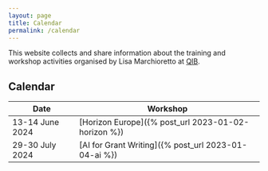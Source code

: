 ```yaml
---
layout: page
title: Calendar
permalink: /calendar
---
```




This website collects and share information about the training and workshop activities 
organised by Lisa Marchioretto at [QIB](https://www.quadram.ac.uk).

## Calendar

| Date            | Workshop                                      |
|-----------------|-----------------------------------------------|
| 13-14 June 2024 | [Horizon Europe]({%  post_url 2023-01-02-horizon %})  |
| 29-30 July 2024 | [AI for Grant Writing]({%  post_url 2023-01-04-ai %}) |
